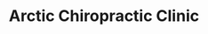 ---
title: "Arctic Chiropractic Clinic"
url: /utqiagvik/arctic-chiropractic-clinic/
shop: massage
---